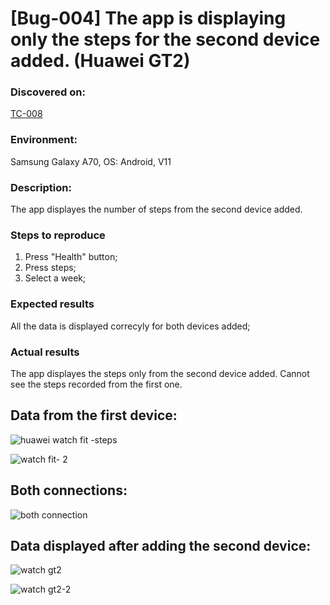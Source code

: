 # **[Bug-004] The app is displaying only the steps for the second device added. (Huawei GT2)**

### **Discovered on:**

[TC-008](https://github.com/AlexandraAncaGabor/QA-Project-Huawei-Health/blob/feature/refactoring/test-cases/tc-008.md)

### **Environment:**

Samsung Galaxy A70, OS: Android, V11

### **Description:**

The app displayes the number of steps from the second device added.

### **Steps to reproduce**

1. Press "Health" button;
2. Press steps;
3. Select a week;

### **Expected results**

All the data is displayed correcyly for both devices added;

### **Actual results**

The app displayes the steps only from the second device added. Cannot see the steps recorded from the first one.

## **Data from the first device:** 

![huawei watch fit -steps](https://user-images.githubusercontent.com/110250127/206286753-93ccc145-d427-4f40-a4b1-8f732c4609bc.jpg)


![watch fit- 2](https://user-images.githubusercontent.com/110250127/206286490-78873a0c-ffbb-437e-a70c-d72270a52503.jpg)


## **Both connections:**

![both connection](https://user-images.githubusercontent.com/110250127/206286548-554673c7-99c9-4c55-a6cc-026f4e4a4271.jpg)



## **Data displayed after adding the second device:**


![watch gt2](https://user-images.githubusercontent.com/110250127/206286799-da41c6b5-3102-4671-bcf4-da67a820b23f.jpg)

![watch gt2-2](https://user-images.githubusercontent.com/110250127/206286834-4ec386e3-21de-4657-8f35-533ea4968fe7.jpg)





